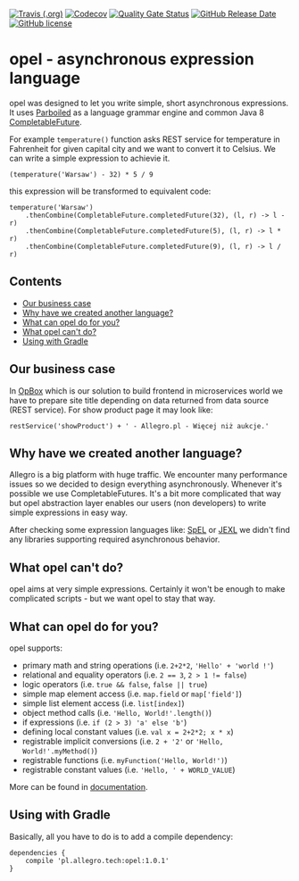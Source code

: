 [![Travis (.org)](https://img.shields.io/travis/allegro/opel.svg?style=flat)](https://travis-ci.org/allegro/opel)
[![Codecov](https://img.shields.io/codecov/c/github/allegro/opel.svg?style=flat)](https://codecov.io/gh/allegro/opel)
[![Quality Gate Status](https://sonarcloud.io/api/project_badges/measure?project=opel&metric=alert_status)](https://sonarcloud.io/dashboard?id=opel)
[![GitHub Release Date](https://img.shields.io/github/release-date/allegro/opel.svg?style=flat)](https://github.com/allegro/opel/releases)
[![GitHub license](https://img.shields.io/badge/license-Apache%20License%202.0-blue.svg?style=flat)](http://www.apache.org/licenses/LICENSE-2.0)

# opel - asynchronous expression language

opel was designed to let you write simple, short asynchronous expressions. It uses 
[Parboiled](https://github.com/sirthias/parboiled) as a language grammar engine and common Java 8 
[CompletableFuture](https://docs.oracle.com/javase/8/docs/api/java/util/concurrent/CompletableFuture.html).

For example `temperature()` function asks REST service for temperature in Fahrenheit for given capital city
and we want to convert it to Celsius. We can write a simple expression to achievie it.

```
(temperature('Warsaw') - 32) * 5 / 9
```

this expression will be transformed to equivalent code:

```
temperature('Warsaw')
	.thenCombine(CompletableFuture.completedFuture(32), (l, r) -> l - r)
	.thenCombine(CompletableFuture.completedFuture(5), (l, r) -> l * r)
	.thenCombine(CompletableFuture.completedFuture(9), (l, r) -> l / r)
```

## Contents
* [Our business case](#our-business-case)
* [Why have we created another language?](#why-have-we-created-another-language)
* [What can opel do for you?](#what-can-opel-do-for-you)
* [What opel can't do?](#what-opel-cant-do)
* [Using with Gradle](#using-with-gradle)

## <a name="our-business-case"></a>Our business case

In [OpBox](http://allegro.tech/2016/03/Managing-Frontend-in-the-microservices-architecture.html)
which is our solution to build frontend in microservices world we have to prepare site title depending on data returned 
from data source (REST service). For show product page it may look like:

```
restService('showProduct') + ' - Allegro.pl - Więcej niż aukcje.'
```

## Why have we created another language?

Allegro is a big platform with huge traffic. We encounter many performance issues so we decided 
to design everything asynchronously. Whenever it's possible we use CompletableFutures. It's a bit more complicated that way
but opel abstraction layer enables our users (non developers) to write simple expressions in easy way.

After checking some expression languages like: 
[SpEL](http://docs.spring.io/spring/docs/current/spring-framework-reference/html/expressions.html) or 
[JEXL](http://commons.apache.org/proper/commons-jexl/) we didn't find any libraries supporting required asynchronous behavior.

## What opel can't do?

opel aims at very simple expressions. Certainly it won't be enough to make complicated scripts - but we want opel to stay that way.

## What can opel do for you?

opel supports:

- primary math and string operations (i.e. `2+2*2`, `'Hello' + 'world !'`)
- relational and equality operators (i.e. `2 == 3`, `2 > 1 != false`)
- logic operators (i.e. `true && false`, `false || true`)
- simple map element access (i.e. `map.field` or `map['field']`)
- simple list element access (i.e. `list[index]`)
- object method calls (i.e. `'Hello, World!'.length()`)
- if expressions (i.e. `if (2 > 3) 'a' else 'b'`)
- defining local constant values (i.e. `val x = 2+2*2; x * x`)
- registrable implicit conversions (i.e. `2 + '2'` or `'Hello, World!'.myMethod()`)
- registrable functions (i.e. `myFunction('Hello, World!')`)
- registrable constant values (i.e. `'Hello, ' + WORLD_VALUE`)

More can be found in [documentation](https://github.com/allegro/opel/wiki).

## Using with Gradle

Basically, all you have to do is to add a compile dependency:

```
dependencies {
    compile 'pl.allegro.tech:opel:1.0.1'
}
```
